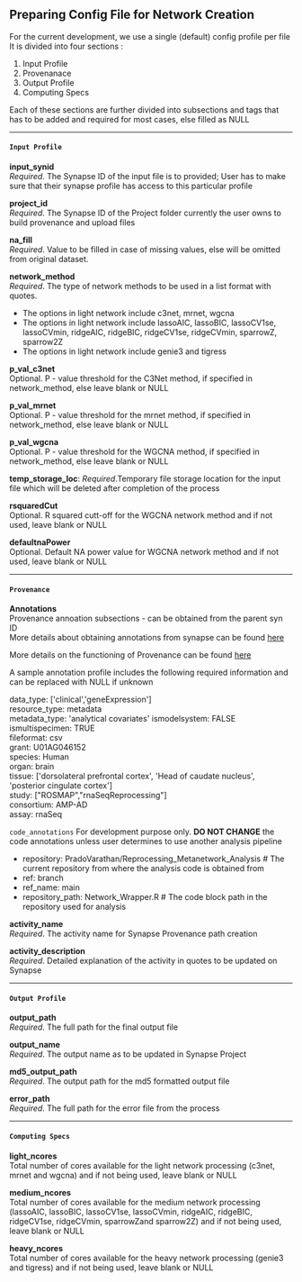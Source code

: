    
## Preparing Config File for Network Creation 

For the current development, we use a single (default) config profile per file
 It is divided into four sections :
 
  1. Input Profile
  2. Provenanace
  3. Output Profile
  4. Computing Specs
  
 Each of these sections are further divided into subsections and tags that has to be added and required for most cases, else filled as NULL

***
#### `Input Profile`   



  
**input_synid**     
*Required*. The Synapse ID of the input file is to provided; User has to make sure that their synapse profile has access to this particular profile
    
**project_id**    
*Required*. The Synapse ID of the Project folder currently the user owns to build provenance and upload files 
    
**na_fill**    
*Required*. Value to be filled in case of missing values, else will be omitted from original dataset.  


**network_method**    
*Required*. The type of network methods to be used in a list format with quotes. 

  - The options in light network include c3net, mrnet, wgcna
  - The options in light network include lassoAIC, lassoBIC, lassoCV1se, lassoCVmin, ridgeAIC, ridgeBIC, ridgeCV1se, ridgeCVmin, sparrowZ, sparrow2Z
  - The options in light network include genie3 and tigress
     
**p_val_c3net**  
Optional. P - value threshold for the C3Net method, if specified in network_method, else leave blank or NULL
    
**p_val_mrnet**   
Optional. P - value threshold for the mrnet method, if specified in network_method, else leave blank or NULL
    
**p_val_wgcna**   
Optional. P - value threshold for the WGCNA method, if specified in network_method, else leave blank or NULL
    
**temp_storage_loc**: *Required*.Temporary file storage location for the input file which will be deleted after completion of the process
    
**rsquaredCut**   
Optional. R squared cutt-off for the WGCNA network method and if not used, leave blank or NULL
    
**defaultnaPower**   
Optional. Default NA power value for WGCNA network method and if not used, leave blank or NULL
    
***

#### `Provenance`      
    
**Annotations**   
Provenance annoation subsections - can be obtained from the parent syn ID   
More details about obtaining annotations from synapse can be found [here](https://help.synapse.org/docs/Annotations-and-Queries.2011070649.html)  

More details on the functioning of Provenance can be found [here](https://help.synapse.org/docs/Provenance.1972470373.html)  

A sample annotation profile includes the following required information and can be replaced with NULL if unknown


data_type: ['clinical','geneExpression']   
resource_type: metadata   
metadata_type: 'analytical covariates' 
ismodelsystem: FALSE   
ismultispecimen: TRUE  
fileformat: csv  
grant: U01AG046152  
species: Human  
organ: brain  
tissue: ['dorsolateral prefrontal cortex', 'Head of caudate nucleus', 'posterior cingulate cortex']  
study: ["ROSMAP","rnaSeqReprocessing"]  
consortium: AMP-AD  
assay: rnaSeq  
      
`code_annotations`  For development purpose only. **DO NOT CHANGE** the code annotations unless user determines to use another analysis pipeline

  - repository: PradoVarathan/Reprocessing_Metanetwork_Analysis # The current repository from where the analysis code is obtained from
  - ref: branch  
  - ref_name: main  
  - repository_path: Network_Wrapper.R # The code block path in the repository used for analysis   

**activity_name**    
*Required*. The activity name for Synapse Provenance path creation  

**activity_description**  
*Required*. Detailed explanation of the activity in quotes to be updated on Synapse  


***
#### `Output Profile`  

**output_path**   
*Required*. The full path for the final output file  

**output_name**  
*Required*. The output name as to be updated in Synapse Project  

**md5_output_path**  
*Required*. The output path for the md5 formatted output file  

**error_path**   
*Required*. The full path for the error file from the process  

***    
#### `Computing Specs`

**light_ncores**  
Total number of cores available for the light network processing (c3net, mrnet and wgcna) and if not being used, leave blank or NULL   


**medium_ncores**   
Total number of cores available for the medium network processing (lassoAIC, lassoBIC, lassoCV1se, lassoCVmin, ridgeAIC, ridgeBIC, ridgeCV1se, ridgeCVmin, sparrowZand sparrow2Z) and if not being used, leave blank or NULL   


**heavy_ncores**   
Total number of cores available for the heavy network processing (genie3 and tigress) and if not being used, leave blank or NULL   

    
